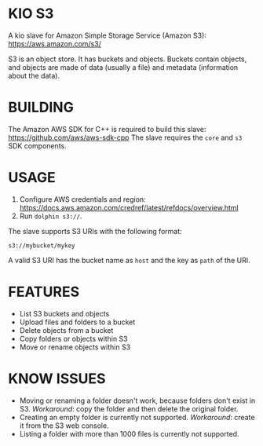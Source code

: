 <!--
    SPDX-License-Identifier: CC0-1.0
    SPDX-FileCopyrightText: 2020 Elvis Angelaccio <elvis.angelaccio@kde.org>
-->

KIO S3
======

A kio slave for Amazon Simple Storage Service (Amazon S3): https://aws.amazon.com/s3/

S3 is an object store. It has buckets and objects.
Buckets contain objects, and objects are made of data (usually a file) and metadata (information about the data).

BUILDING
========

The Amazon AWS SDK for C++ is required to build this slave: https://github.com/aws/aws-sdk-cpp
The slave requires the `core` and `s3` SDK components.

USAGE
=====

1. Configure AWS credentials and region: https://docs.aws.amazon.com/credref/latest/refdocs/overview.html
2. Run `dolphin s3://`.

The slave supports S3 URIs with the following format:

    s3://mybucket/mykey

A valid S3 URI has the bucket name as `host` and the key as `path` of the URI.

FEATURES
========

- List S3 buckets and objects
- Upload files and folders to a bucket
- Delete objects from a bucket
- Copy folders or objects within S3
- Move or rename objects within S3


KNOW ISSUES
===========

- Moving or renaming a folder doesn't work, because folders don't exist in S3. *Workaround*: copy the folder and then delete the original folder.
- Creating an empty folder is currently not supported. *Workaround*: create it from the S3 web console.
- Listing a folder with more than 1000 files is currently not supported.
